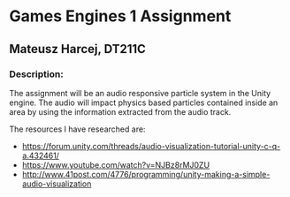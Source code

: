 # Games Engines 1 Assignment
## Mateusz Harcej, DT211C

### **Description:**
The assignment will be an audio responsive particle system in the Unity engine. The audio will impact physics based particles contained inside an area by using the information extracted from the audio track.

The resources I have researched are:

- https://forum.unity.com/threads/audio-visualization-tutorial-unity-c-q-a.432461/ 
- https://www.youtube.com/watch?v=NJBz8rMJ0ZU
- http://www.41post.com/4776/programming/unity-making-a-simple-audio-visualization



